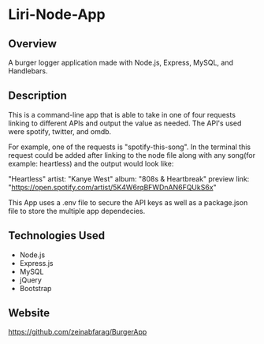 # Liri-Node-App

## Overview

A burger logger application made with Node.js, Express, MySQL, and Handlebars.

## Description

This is a command-line app that is able to take in one of four requests linking to different APIs and output the value as needed. The API's used were spotify, twitter, and omdb. 

For example, one of the requests is "spotify-this-song". In the terminal this request could be added after linking to the node file along with any song(for example: heartless) and the output would look like:

"Heartless"
artist: "Kanye West"
album: "808s & Heartbreak"
preview link: "https://open.spotify.com/artist/5K4W6rqBFWDnAN6FQUkS6x"

This App uses a .env file to secure the API keys as well as a package.json file to store the multiple app dependecies.

## Technologies Used
* Node.js
* Express.js
* MySQL
* jQuery
* Bootstrap

## Website

https://github.com/zeinabfarag/BurgerApp
 
